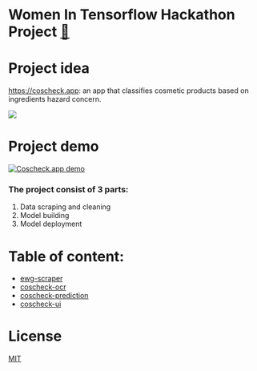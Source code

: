 # Women In Tensorflow Hackathon Project [🔗](https://www.meetup.com/Seattle-WiDS-Meetup/events/jpsmjryzpbhc/)


# Project idea
https://coscheck.app: an app that classifies cosmetic products based on ingredients hazard concern.

<a href="https://coscheck.app">
 <img src="https://i.imgur.com/tTn3V25.png" />
</a>

# Project demo
[![Coscheck.app demo](https://img.youtube.com/vi/jv6IssBKm9w/0.jpg)](https://www.youtube.com/watch?v=jv6IssBKm9w)

### The project consist of 3 parts:

1. Data scraping and cleaning
2. Model building
3. Model deployment

# Table of content:
- [ewg-scraper](https://github.com/houdaaynaou/women-in-tensorflow-hackathon/tree/master/ewg-scraper)
- [coscheck-ocr](https://github.com/houdaaynaou/women-in-tensorflow-hackathon/tree/master/coscheck-ocr)
- [coscheck-prediction](https://github.com/houdaaynaou/women-in-tensorflow-hackathon/tree/master/coscheck-prediction)
- [coscheck-ui](https://github.com/houdaaynaou/women-in-tensorflow-hackathon/tree/master/coscheck-ui)

# License
[MIT](https://github.com/houdaaynaou/women-in-tensorflow-hackathon/blob/master/LICENSE)
